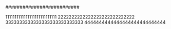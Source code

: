 ##########################

1111111111111111111111111111
2222222222222222222222222222
3333333333333333333333333333
4444444444444444444444444444

